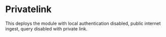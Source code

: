 # Privatelink

This deploys the module with local authentication disabled, public internet ingest, query disabled with private link.
